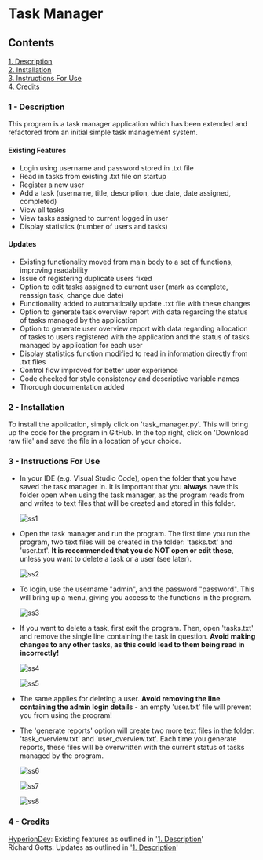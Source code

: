 # Task Manager
  
  
## Contents
[1. Description](#1---description)  
[2. Installation](#2---installation)  
[3. Instructions For Use](#3---instructions-for-use)  
[4. Credits](#4---credits)  
  
  
### 1 - Description
This program is a task manager application which has been extended and refactored from an initial simple task management system.
  
#### Existing Features
- Login using username and password stored in .txt file
- Read in tasks from existing .txt file on startup
- Register a new user
- Add a task (username, title, description, due date, date assigned, completed)
- View all tasks
- View tasks assigned to current logged in user
- Display statistics (number of users and tasks)
  
#### Updates
- Existing functionality moved from main body to a set of functions, improving readability
- Issue of registering duplicate users fixed
- Option to edit tasks assigned to current user (mark as complete, reassign task, change due date)
- Functionality added to automatically update .txt file with these changes
- Option to generate task overview report with data regarding the status of tasks managed by the application
- Option to generate user overview report with data regarding allocation of tasks to users registered with the application and the status of tasks managed by application for each user
- Display statistics function modified to read in information directly from .txt files
- Control flow improved for better user experience
- Code checked for style consistency and descriptive variable names
- Thorough documentation added
  
  
### 2 - Installation
To install the application, simply click on 'task_manager.py'. This will bring up the code for the program in GitHub. In the top right, click on 'Download raw file' and save the file in a location of your choice.
  
  
### 3 - Instructions For Use
- In your IDE (e.g. Visual Studio Code), open the folder that you have saved the task manager in. It is important that you **always** have this folder open when using the task manager, as the program reads from and writes to text files that will be created and stored in this folder.

  ![ss1](https://github.com/richard-gotts/finalCapstone/assets/155302893/059c4dd9-9287-4fc6-848e-31721b407641)

- Open the task manager and run the program. The first time you run the program, two text files will be created in the folder: 'tasks.txt' and 'user.txt'. **It is recommended that you do NOT open or edit these**, unless you want to delete a task or a user (see later).

  ![ss2](https://github.com/richard-gotts/finalCapstone/assets/155302893/27eb4530-12f5-4ce8-9840-8b9208d2a54f)

- To login, use the username "admin", and the password "password". This will bring up a menu, giving you access to the functions in the program.

  ![ss3](https://github.com/richard-gotts/finalCapstone/assets/155302893/4f6ca70f-9273-498a-a450-707d6024ec36)

- If you want to delete a task, first exit the program. Then, open 'tasks.txt' and remove the single line containing the task in question. **Avoid making changes to any other tasks, as this could lead to them being read in incorrectly!**

  ![ss4](https://github.com/richard-gotts/finalCapstone/assets/155302893/7963aebc-8da2-4b6f-bd97-3cb774ea7b6a)
  
  ![ss5](https://github.com/richard-gotts/finalCapstone/assets/155302893/8149808d-ce2f-49fa-8f4b-ad033a988ce3)

- The same applies for deleting a user. **Avoid removing the line containing the admin login details** - an empty 'user.txt' file will prevent you from using the program!

- The 'generate reports' option will create two more text files in the folder: 'task_overview.txt' and 'user_overview.txt'. Each time you generate reports, these files will be overwritten with the current status of tasks managed by the program.

  ![ss6](https://github.com/richard-gotts/finalCapstone/assets/155302893/b4108c59-a561-4bb2-8127-2b3633d233f7)

  ![ss7](https://github.com/richard-gotts/finalCapstone/assets/155302893/616c6e2a-465e-4647-8f12-43c5803e6aee)

  ![ss8](https://github.com/richard-gotts/finalCapstone/assets/155302893/aa0fbe6e-2b2a-43d5-bad0-1756023c6bab)
  
  
### 4 - Credits
[HyperionDev](https://www.hyperiondev.com/): Existing features as outlined in '[1. Description](#1---description)'        
Richard Gotts: Updates as outlined in '[1. Description](#1---description)'
